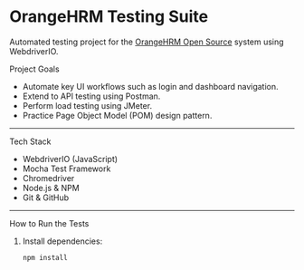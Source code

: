 # OrangeHRM Testing Suite

Automated testing project for the [OrangeHRM Open Source](https://opensource-demo.orangehrmlive.com/) system using WebdriverIO.

 Project Goals

- Automate key UI workflows such as login and dashboard navigation.
- Extend to API testing using Postman.
- Perform load testing using JMeter.
- Practice Page Object Model (POM) design pattern.

---
 Tech Stack

-  WebdriverIO (JavaScript)
-  Mocha Test Framework
-  Chromedriver
-  Node.js & NPM
-  Git & GitHub

---

 How to Run the Tests

1. Install dependencies:
   ```bash
   npm install

